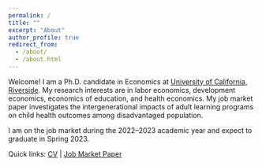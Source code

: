 ```yaml
---
permalink: /
title: ""
excerpt: "About"
author_profile: true
redirect_from: 
  - /about/
  - /about.html
---
```


<!--I am a PhD candidate in the Economics Department at the [University of California, Riverside](https://economics.ucr.edu). I study the economics of education, with a particular interest in long-run effects and intergenerational transmission.--> 

<!--My research interest areas are Labor Economics, Economics of Education, Development Economics, Health Economics, and Econometrics.--> 

<!--Prior to coming to UCR in 2017, I completed my Master’s in Economics in India. I worked with think tanks and government research organizations as well.--> 


Welcome! I am a Ph.D. candidate in Economics at [University of California, Riverside](https://economics.ucr.edu). My research interests are in labor economics, development economics, economics of education, and health economics. My job market paper investigates the intergenerational impacts of adult learning programs on child health outcomes among disadvantaged population. 


<!--My primary research interests are in health economics, public economics, and labor economics. My job market paper investigates the short- and long-term impacts of substance use disorder treatment programs on human capital accumulation and labor market outcomes among at-risk youth.-->

<!--I am on the job market in the academic year 2022-2023, and will be available for interviews.-->

I am on the job market during the 2022–2023 academic year and expect to graduate in Spring 2023.


<!--[CV](/files/CV_Opinder_Kaur.pdf), [Job Market Paper](/files/JMP_Opinder_Kaur.pdf)-->


Quick links: [CV](/files/CV_Opinder_Kaur.pdf) | [Job Market Paper](/files/JMP_Opinder_Kaur.pdf)



